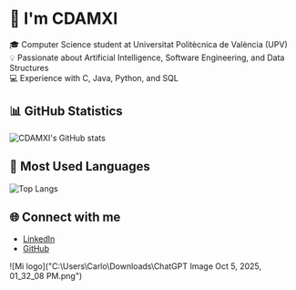 # 👋 I'm CDAMXI

🎓 Computer Science student at Universitat Politècnica de València (UPV)  
💡 Passionate about Artificial Intelligence, Software Engineering, and Data Structures  
💻 Experience with C, Java, Python, and SQL  

## 📊 GitHub Statistics
![CDAMXI's GitHub stats](https://github-readme-stats.vercel.app/api?username=CDAMXI&show_icons=true&theme=tokyonight)

## 🧠 Most Used Languages
![Top Langs](https://github-readme-stats.vercel.app/api/top-langs/?username=CDAMXI&layout=compact&theme=tokyonight)

## 🌐 Connect with me
- [LinkedIn](https://www.linkedin.com/in/carlos-daniel-achong-mart%C3%ADn-840525305/)
- [GitHub](https://github.com/CDAMXI)

![Mi logo]("C:\Users\Carlo\Downloads\ChatGPT Image Oct 5, 2025, 01_32_08 PM.png")
